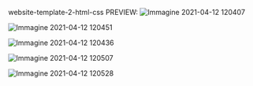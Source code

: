 website-template-2-html-css
PREVIEW:
![Immagine 2021-04-12 120407](https://user-images.githubusercontent.com/70896239/114377891-70c85700-9b87-11eb-8809-9105bd41e9d1.png)


![Immagine 2021-04-12 120451](https://user-images.githubusercontent.com/70896239/114377929-79b92880-9b87-11eb-8c8c-652a1b245e3d.png)


![Immagine 2021-04-12 120436](https://user-images.githubusercontent.com/70896239/114377933-7c1b8280-9b87-11eb-8d7f-70fc715f1c17.png)


![Immagine 2021-04-12 120507](https://user-images.githubusercontent.com/70896239/114377944-7faf0980-9b87-11eb-8c8d-62094da3bb65.png)


![Immagine 2021-04-12 120528](https://user-images.githubusercontent.com/70896239/114377952-8178cd00-9b87-11eb-87e9-c1c3e5e10f60.png)



